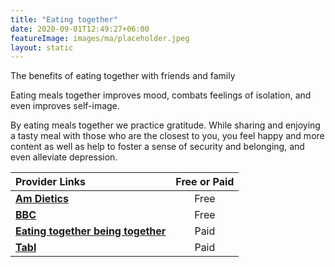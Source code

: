 ```yaml
---
title: "Eating together"
date: 2020-09-01T12:49:27+06:00
featureImage: images/ma/placeholder.jpeg
layout: static
---
```


The benefits of eating together with friends and family

Eating meals together improves mood, combats feelings of isolation, and even improves self-image.

By eating meals together we practice gratitude. While sharing and enjoying a tasty meal with those who are the closest to you, you feel happy and more content as well as help to foster a sense of security and belonging, and even alleviate depression.

| Provider Links      | Free or Paid  |  
| :-----------          | :--------------:      |  
| [**Am Dietics**](https://www.amdietetics.com/articles/the-importance-of-eating-together) | Free | 
| [**BBC**](https://www.bbc.co.uk/food/collections/family_feasts) | Free | 
| [**Eating together being together**](https://eatingtogetherbeingtogether.com/) | Paid | 
| [**Tabl**](https://tabl.com/) | Paid | 
  

<br/><br/>






